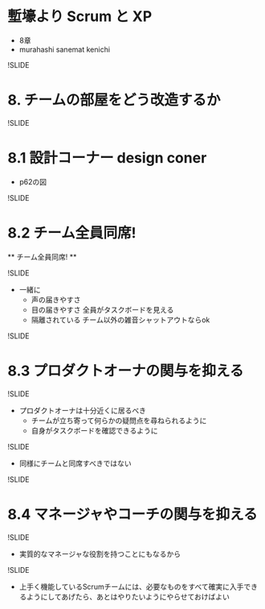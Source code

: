 # 塹壕より Scrum と XP
- 8章
- murahashi sanemat kenichi

!SLIDE
# 8. チームの部屋をどう改造するか

!SLIDE
# 8.1 設計コーナー design coner
- p62の図

!SLIDE
# 8.2 チーム全員同席!

** チーム全員同席! **

!SLIDE
- 一緒に
    - 声の届きやすさ
    - 目の届きやすさ 全員がタスクボードを見える
    - 隔離されている チーム以外の雑音シャットアウトならok

!SLIDE
# 8.3 プロダクトオーナの関与を抑える

!SLIDE
- プロダクトオーナは十分近くに居るべき
    - チームが立ち寄って何らかの疑問点を尋ねられるように
    - 自身がタスクボードを確認できるように

!SLIDE
- 同様にチームと同席すべきではない

!SLIDE
# 8.4 マネージャやコーチの関与を抑える

!SLIDE
- 実質的なマネージャな役割を持つことにもなるから

!SLIDE
- 上手く機能しているScrumチームには、必要なものをすべて確実に入手できるようにしてあげたら、あとはやりたいようにやらせておけばよい
